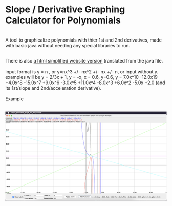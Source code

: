 # Slope / Derivative Graphing Calculator for Polynomials
<br/>
A tool to graphicalize polynomials with thier 1st and 2nd derivatives, made with basic java without needing any special libraries to run.<br/>

<br/> There is also
<a href="https://larryzpl123.github.io/Prime-Graphing-Calculator-for-Polynomials/">a html simplified website version</a>
translated from the java file.<br/>
<br/>
input format is y = n , or y=nx^3 +/- nx^2 +/- nx +/- n, or input without y. <br/>
examples will be y = 2/3x + 1, y = -x, x = 0.6, y=0.6, y = 7.0x^10 -12.0x19 +4.0x^8 -15.0х^7 +9.0x^6 -3.0x^5 +11.0x^4 -8.0x^3 +6.0x^2 -5.0x +2.0 (and its 1st/slope and 2nd/acceleration derivative).
<br/> <br/>
Example <br/> <br/>

![Example](/Slope:Derivative.png) <br/>

